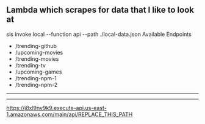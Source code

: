 ## Lambda which scrapes for data that I like to look at

sls invoke local --function api --path ./local-data.json
Available Endpoints

- /trending-github
- /upcoming-movies
- /trending-movies
- /trending-tv
- /upcoming-games
- /trending-npm-1
- /trending-npm-2

---



---

https://j8xl9nv9k9.execute-api.us-east-1.amazonaws.com/main/api/REPLACE_THIS_PATH